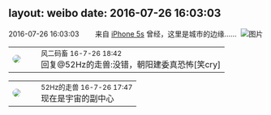 layout: weibo
date: 2016-07-26 16:03:03
---
<meta name="referrer" content="no-referrer" />

2016-07-26 16:03:03  &nbsp;&nbsp;&nbsp;&nbsp;&nbsp;&nbsp; 来自 <a href="sinaweibo://customweibosource" rel="nofollow">iPhone 5s</a>
曾经，这里是城市的边缘…… ​​​
![图片](https://ww2.sinaimg.cn/large/6d2a6003jw1f67dc7ndfaj20qo0zkdv6.jpg)

<table style="width: 100%;">
  <tr>
    <td style="width: 40px;"><img style="border-radius:50%" src="https://tva3.sinaimg.cn/crop.0.0.639.639.50/6d2a6003jw8f3idy69w2gj20hs0hrt9g.jpg?KID=imgbed,tva&Expires=1624464470&ssig=3KXXKN1HCu"></td>
    <td colspan="2"><small>风二码畜 16-7-26 18:42</small><br/>回复@52Hz的走兽:没错，朝阳建委真恐怖[笑cry]</td>
  </tr>
</table>

<table style="width: 100%;">
  <tr>
    <td style="width: 40px;"><img style="border-radius:50%" src="https://tva4.sinaimg.cn/crop.0.0.180.180.50/8beaf773jw1e8qgp5bmzyj2050050aa8.jpg?KID=imgbed,tva&Expires=1624464470&ssig=022%2BiAzRKM"></td>
    <td colspan="2"><small>52Hz的走兽 16-7-26 17:47</small><br/>现在是宇宙的副中心</td>
  </tr>
</table>
